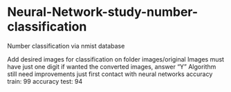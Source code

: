 # Neural-Network-study-number-classification
Number classification via nmist database

Add desired images for classification on folder images/original
Images must have just one digit
if wanted the converted images, answer “Y”
Algorithm still need improvements just first contact with neural networks
accuracy train: 99
accuracy test: 94
